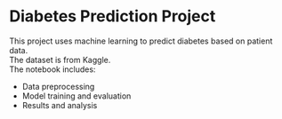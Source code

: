 # Diabetes Prediction Project

This project uses machine learning to predict diabetes based on patient data.  
The dataset is from Kaggle.  
The notebook includes:
- Data preprocessing
- Model training and evaluation
- Results and analysis
